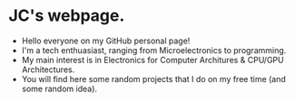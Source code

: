 # JC's webpage.

- Hello everyone on my GitHub personal page!
- I'm a tech enthuasiast, ranging from Microelectronics to programming.
- My main interest is in Electronics for Computer Architures & CPU/GPU Architectures.
- You will find here some random projects that I do on my free time (and some random idea).
